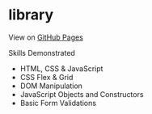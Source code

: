 # library

View on [GitHub Pages](https://magatdarwin.github.io/library/)

Skills Demonstrated
- HTML, CSS & JavaScript
- CSS Flex & Grid
- DOM Manipulation
- JavaScript Objects and Constructors
- Basic Form Validations